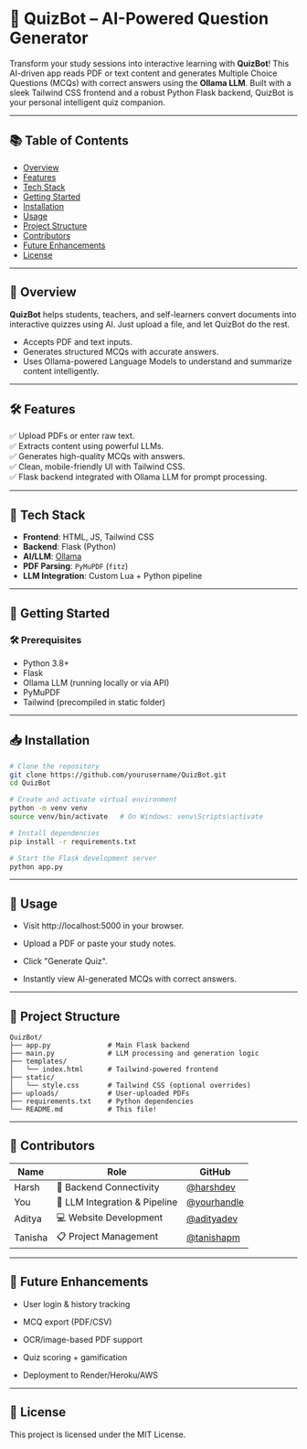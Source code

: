 # 🤖 QuizBot – AI-Powered Question Generator

Transform your study sessions into interactive learning with **QuizBot**! This AI-driven app reads PDF or text content and generates Multiple Choice Questions (MCQs) with correct answers using the **Ollama LLM**. Built with a sleek Tailwind CSS frontend and a robust Python Flask backend, QuizBot is your personal intelligent quiz companion.

---

## 📚 Table of Contents

- [Overview](#-overview)
- [Features](#-features)
- [Tech Stack](#-tech-stack)
- [Getting Started](#-getting-started)
- [Installation](#-installation)
- [Usage](#-usage)
- [Project Structure](#-project-structure)
- [Contributors](#-contributors)
- [Future Enhancements](#-future-enhancements)
- [License](#-license)

---

## 🌟 Overview

**QuizBot** helps students, teachers, and self-learners convert documents into interactive quizzes using AI. Just upload a file, and let QuizBot do the rest.

- Accepts PDF and text inputs.
- Generates structured MCQs with accurate answers.
- Uses Ollama-powered Language Models to understand and summarize content intelligently.

---

## 🛠️ Features

✅ Upload PDFs or enter raw text.  
✅ Extracts content using powerful LLMs.  
✅ Generates high-quality MCQs with answers.  
✅ Clean, mobile-friendly UI with Tailwind CSS.  
✅ Flask backend integrated with Ollama LLM for prompt processing.

---

## 🧰 Tech Stack

- **Frontend**: HTML, JS, Tailwind CSS  
- **Backend**: Flask (Python)  
- **AI/LLM**: [Ollama](https://ollama.com/)  
- **PDF Parsing**: `PyMuPDF` (`fitz`)  
- **LLM Integration**: Custom Lua + Python pipeline

---

## 🚀 Getting Started

### 🛠️ Prerequisites

- Python 3.8+
- Flask
- Ollama LLM (running locally or via API)
- PyMuPDF
- Tailwind (precompiled in static folder)

---

## 📥 Installation

```bash
# Clone the repository
git clone https://github.com/yourusername/QuizBot.git
cd QuizBot

# Create and activate virtual environment
python -m venv venv
source venv/bin/activate   # On Windows: venv\Scripts\activate

# Install dependencies
pip install -r requirements.txt

# Start the Flask development server
python app.py
```

---

## 🎯 Usage

- Visit http://localhost:5000 in your browser.

- Upload a PDF or paste your study notes.

- Click "Generate Quiz".

- Instantly view AI-generated MCQs with correct answers.

---

## 📂 Project Structure

``` 
QuizBot/
├── app.py              # Main Flask backend
├── main.py             # LLM processing and generation logic
├── templates/
│   └── index.html      # Tailwind-powered frontend
├── static/
│   └── style.css       # Tailwind CSS (optional overrides)
├── uploads/            # User-uploaded PDFs
├── requirements.txt    # Python dependencies
└── README.md           # This file!
```

---

## 🤝 Contributors

| Name    | Role                          | GitHub                                       |
| ------- | ----------------------------- | -------------------------------------------- |
| Harsh   | 🔌 Backend Connectivity       | [@harshdev](https://github.com/harshdev)     |
| You     | 🧠 LLM Integration & Pipeline | [@yourhandle](https://github.com/yourhandle) |
| Aditya  | 💻 Website Development        | [@adityadev](https://github.com/adityadev)   |
| Tanisha | 📋 Project Management         | [@tanishapm](https://github.com/tanishapm)   |

---

## 🔮 Future Enhancements

- User login & history tracking

- MCQ export (PDF/CSV)

- OCR/image-based PDF support

- Quiz scoring + gamification

- Deployment to Render/Heroku/AWS

---

## 📝 License
This project is licensed under the MIT License.

